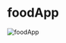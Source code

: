 # foodApp

![foodApp](https://github.com/VBT-Intership/FatihEmreKalem-FoodApp/blob/master/lib/assets/foodApp.gif)
